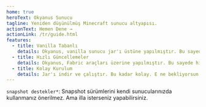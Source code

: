 ```yaml
---
home: true
heroText: Okyanus Sunucu
tagline: Yeniden düşünülmüş Minecraft sunucu altyapısı.
actionText: Hemen Dene →
actionLink: /tr/guide.html
features:
  - title: Vanilla Tabanlı
    details: Okyanus, vanilla sunucu jar'ı üstüne yapılmıştır. Bu sayede herhangi bir oyun farkı yaşanmayacaktır.
  - title: Hızlı Güncellemeler
    details: Okyanus, Fabric araçları üzerine yapılmıştır. Bu sayede hızlıca güncellenir, ve snapshot destekler*
  - title: Kolay Kurulum
    details: Jar'ı indir ve çalıştır. Bu kadar kolay. E ne bekliyorsun o zaman?
---
```


`snapshot destekler*`: Snapshot sürümlerini kendi sunucularınızda kullanmanız önerilmez. Ama illa isterseniz yapabilirsiniz.
